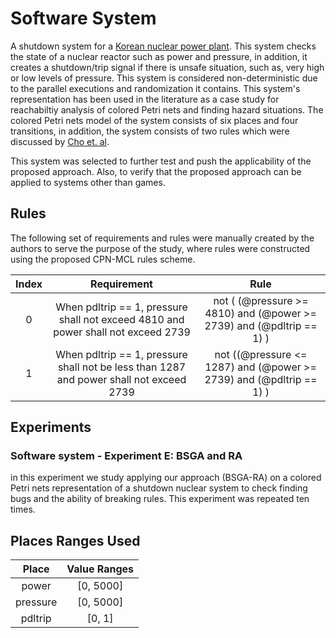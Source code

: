 # Software System

A shutdown system for a [Korean nuclear power plant](https://ieeexplore.ieee.org/abstract/document/566752). This system checks the state of a nuclear reactor such as power and pressure, in addition, 
it creates a shutdown/trip signal if there is unsafe  situation, such as, very high or low levels of pressure. 
This system is considered non-deterministic due to the parallel executions and randomization it contains. 
This system's representation has been used in the literature as a case study for reachabiltiy analysis of colored Petri nets and finding hazard 
situations. The colored Petri nets model of the system consists of six places and four transitions, 
in addition, the system consists of two rules which were discussed by [Cho et. al](https://ieeexplore.ieee.org/abstract/document/566752). 

This system was selected to further test and push the applicability of the proposed approach. Also, to verify that the proposed approach can be applied to systems other than games.

## Rules
The following set of requirements and rules were manually created by the authors to serve the purpose of the study, 
where rules were constructed using the proposed CPN-MCL rules scheme.

|Index| Requirement | Rule |
|:---:|:-----------:|:----:|
|0| When pdltrip == 1, pressure shall not exceed 4810 and power shall not exceed 2739 | not ( (@pressure >= 4810) and (@power >= 2739) and (@pdltrip == 1) )|
|1| When pdltrip == 1, pressure shall not be less than 1287 and power shall not exceed 2739  | not ((@pressure <= 1287)  and (@power >= 2739) and (@pdltrip == 1) )|


## Experiments
### Software system - Experiment E: BSGA and RA
in this experiment we study applying our approach (BSGA-RA) on a colored Petri nets representation of a 
shutdown nuclear system to check finding bugs and the ability of breaking rules. 
This experiment was repeated ten times. 


## Places Ranges Used
|   Place  | Value Ranges |
|:--------:|:------------:|
|   power  |   [0, 5000]  |
| pressure |   [0, 5000]  |
|  pdltrip |    [0, 1]    |

